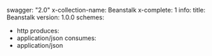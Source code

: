 swagger: "2.0"
x-collection-name: Beanstalk
x-complete: 1
info:
  title: Beanstalk
  version: 1.0.0
schemes:
- http
produces:
- application/json
consumes:
- application/json